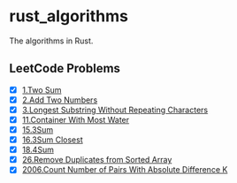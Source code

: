 # rust_algorithms
The algorithms in Rust.
## LeetCode Problems
- [x] [1.Two Sum](./src/leetcode/two_sum/mod.rs)
- [x] [2.Add Two Numbers](./src/leetcode/add_two_numbers/mod.rs)
- [x] [3.Longest Substring Without Repeating Characters](./src/leetcode/p0003_longest_substring_without_repeating_characters/mod.rs)
- [x] [11.Container With Most Water](./src/leetcode/p0011_container_with_most_water/mod.rs)
- [x] [15.3Sum](./src/leetcode/p0015_3Sum/mod.rs)
- [x] [16.3Sum Closest](./src/leetcode/p0016_3Sum_Closest/mod.rs)
- [x] [18.4Sum](./src/leetcode/p0018_4sum/mod.rs)
- [x] [26.Remove Duplicates from Sorted Array](./src/leetcode/p0026_remove_duplicates_from_sorted_array/mod.rs)
- [x] [2006.Count Number of Pairs With Absolute Difference K](./src/leetcode/p2006_count_number_of_pairs_with_absolute_difference_k/mod.rs)
